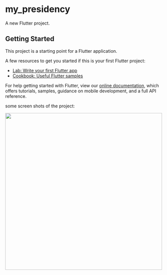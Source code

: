 # my_presidency

A new Flutter project.

## Getting Started

This project is a starting point for a Flutter application.

A few resources to get you started if this is your first Flutter project:

- [Lab: Write your first Flutter app](https://flutter.dev/docs/get-started/codelab)
- [Cookbook: Useful Flutter samples](https://flutter.dev/docs/cookbook)

For help getting started with Flutter, view our
[online documentation](https://flutter.dev/docs), which offers tutorials,
samples, guidance on mobile development, and a full API reference.

some screen shots of the project:

<img src="https://user-images.githubusercontent.com/77272906/188285222-5d909e3b-1051-4eb4-bee2-25daeca8371d.jpeg" height ="500">

